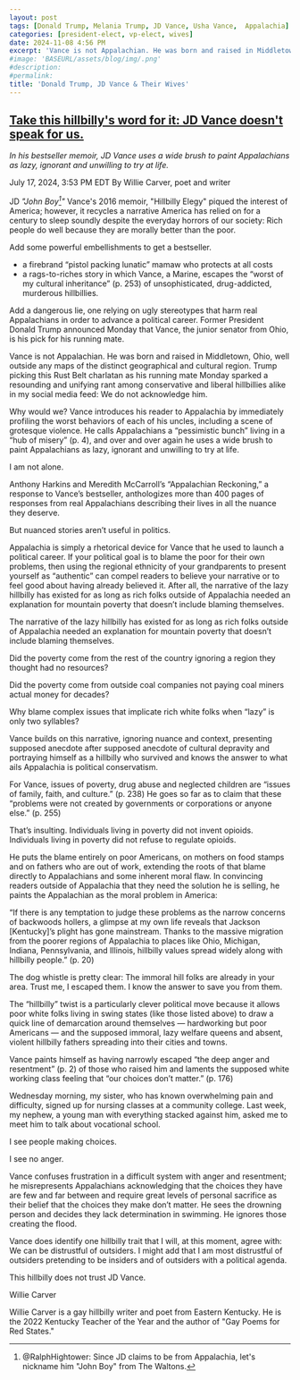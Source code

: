 ```yaml
---
layout: post
tags: [Donald Trump, Melania Trump, JD Vance, Usha Vance,  Appalachia]
categories: [president-elect, vp-elect, wives]
date: 2024-11-08 4:56 PM
excerpt: 'Vance is not Appalachian. He was born and raised in Middletown, Ohio, well outside any maps of the distinct geographical and cultural region. Trump picking this Rust Belt charlatan as his running mate Monday sparked a resounding and unifying rant among conservative and liberal hillbillies alike in my social media feed: We do not acknowledge him. – Willie Carver'
#image: 'BASEURL/assets/blog/img/.png'
#description:
#permalink:
title: 'Donald Trump, JD Vance & Their Wives'
---
```



## [Take this hillbilly's word for it: JD Vance doesn't speak for us.](https://www.msnbc.com/opinion/msnbc-opinion/jd-vance-hillbilly-elegy-trump-vp-appalachia-rcna162105)

*In his bestseller memoir, JD Vance uses a wide brush to paint Appalachians as lazy, ignorant and unwilling to try at life.*

July 17, 2024, 3:53 PM EDT
By Willie Carver, poet and writer

JD *"John Boy[^11]"* Vance's 2016 memoir, "Hillbilly Elegy" piqued the interest of America; however, it recycles a narrative America has relied on for a century to sleep soundly despite the everyday horrors of our society: Rich people do well because they are morally better than the poor.

[^11]: @RalphHightower: Since JD claims to be from Appalachia, let's nickname him "John Boy" from The Waltons.

Add some powerful embellishments to get a bestseller.

- a firebrand “pistol packing lunatic” mamaw who protects at all costs
- a rags-to-riches story in which Vance, a Marine, escapes the “worst of my cultural inheritance” (p. 253) of unsophisticated, drug-addicted, murderous hillbillies.

Add a dangerous lie, one relying on ugly stereotypes that harm real Appalachians in order to advance a political career. Former President Donald Trump announced Monday that Vance, the junior senator from Ohio, is his pick for his running mate.

Vance is not Appalachian. He was born and raised in Middletown, Ohio, well outside any maps of the distinct geographical and cultural region. Trump picking this Rust Belt charlatan as his running mate Monday sparked a resounding and unifying rant among conservative and liberal hillbillies alike in my social media feed: We do not acknowledge him.

Why would we? Vance introduces his reader to Appalachia by immediately profiling the worst behaviors of each of his uncles, including a scene of grotesque violence. He calls Appalachians a “pessimistic bunch” living in a “hub of misery” (p. 4), and over and over again he uses a wide brush to paint Appalachians as lazy, ignorant and unwilling to try at life. 

I am not alone.

Anthony Harkins and Meredith McCarroll’s “Appalachian Reckoning,” a response to Vance’s bestseller, anthologizes more than 400 pages of responses from real Appalachians describing their lives in all the nuance they deserve.

But nuanced stories aren’t useful in politics.

Appalachia is simply a rhetorical device for Vance that he used to launch a political career. If your political goal is to blame the poor for their own problems, then using the regional ethnicity of your grandparents to present yourself as “authentic” can compel readers to believe your narrative or to feel good about having already believed it. After all, the narrative of the lazy hillbilly has existed for as long as rich folks outside of Appalachia needed an explanation for mountain poverty that doesn’t include blaming themselves.

The narrative of the lazy hillbilly has existed for as long as rich folks outside of Appalachia needed an explanation for mountain poverty that doesn’t include blaming themselves.

Did the poverty come from the rest of the country ignoring a region they thought had no resources?

Did the poverty come from outside coal companies not paying coal miners actual money for decades?

Why blame complex issues that implicate rich white folks when “lazy” is only two syllables?

Vance builds on this narrative, ignoring nuance and context, presenting supposed anecdote after supposed anecdote of cultural depravity and portraying himself as a hillbilly who survived and knows the answer to what ails Appalachia is political conservatism.

For Vance, issues of poverty, drug abuse and neglected children are “issues of family, faith, and culture.” (p. 238) He goes so far as to claim that these “problems were not created by governments or corporations or anyone else.” (p. 255)

That’s insulting. Individuals living in poverty did not invent opioids. Individuals living in poverty did not refuse to regulate opioids.

He puts the blame entirely on poor Americans, on mothers on food stamps and on fathers who are out of work, extending the roots of that blame directly to Appalachians and some inherent moral flaw. In convincing readers outside of Appalachia that they need the solution he is selling, he paints the Appalachian as the moral problem in America:

“If there is any temptation to judge these problems as the narrow concerns of backwoods hollers, a glimpse at my own life reveals that Jackson [Kentucky]’s plight has gone mainstream. Thanks to the massive migration from the poorer regions of Appalachia to places like Ohio, Michigan, Indiana, Pennsylvania, and Illinois, hillbilly values spread widely along with hillbilly people.” (p. 20)

The dog whistle is pretty clear: The immoral hill folks are already in your area. Trust me, I escaped them. I know the answer to save you from them.

The “hillbilly” twist is a particularly clever political move because it allows poor white folks living in swing states (like those listed above) to draw a quick line of demarcation around themselves — hardworking but poor Americans — and the supposed immoral, lazy welfare queens and absent, violent hillbilly fathers spreading into their cities and towns.

Vance paints himself as having narrowly escaped “the deep anger and resentment” (p. 2) of those who raised him and laments the supposed white working class feeling that “our choices don’t matter.” (p. 176)

Wednesday morning, my sister, who has known overwhelming pain and difficulty, signed up for nursing classes at a community college. Last week, my nephew, a young man with everything stacked against him, asked me to meet him to talk about vocational school. 

I see people making choices.

I see no anger.

Vance confuses frustration in a difficult system with anger and resentment; he misrepresents Appalachians acknowledging that the choices they have are few and far between and require great levels of personal sacrifice as their belief that the choices they make don’t matter. He sees the drowning person and decides they lack determination in swimming. He ignores those creating the flood.

Vance does identify one hillbilly trait that I will, at this moment, agree with: We can be distrustful of outsiders. I might add that I am most distrustful of outsiders pretending to be insiders and of outsiders with a political agenda. 

This hillbilly does not trust JD Vance.

Willie Carver

Willie Carver is a gay hillbilly writer and poet from Eastern Kentucky.  He is the 2022 Kentucky Teacher of the Year and the author of "Gay Poems for Red States."



